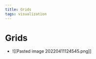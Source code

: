 ```yaml
---
title: Grids
tags: visualization
---
```


# Grids
- ![[Pasted image 20220411124545.png]]
















